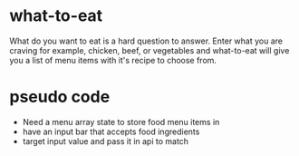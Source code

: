 # what-to-eat
What do you want to eat is a hard question to answer. Enter what you are craving for example, chicken, beef, or vegetables and what-to-eat will give you a list of menu items with it's recipe to choose from.

# pseudo code
* Need a menu array state to store food menu items in
* have an input bar that accepts food ingredients
* target input value and pass it in api to match 

